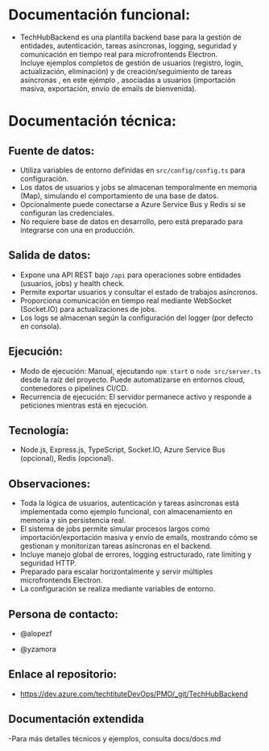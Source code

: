 # Documentación funcional:

- TechHubBackend es una plantilla backend base para la gestión de entidades, autenticación, tareas asíncronas, logging, seguridad y comunicación en tiempo real para microfrontends Electron.  
  Incluye ejemplos completos de gestión de usuarios (registro, login, actualización, eliminación) y de creación/seguimiento de tareas asíncronas , en este ejémplo ,  asociadas a usuarios (importación masiva, exportación, envío de emails de bienvenida).

# Documentación técnica:

## Fuente de datos:

- Utiliza variables de entorno definidas en `src/config/config.ts` para configuración.
- Los datos de usuarios y jobs se almacenan temporalmente en memoria (Map), simulando el comportamiento de una base de datos.
- Opcionalmente puede conectarse a Azure Service Bus y Redis si se configuran las credenciales.
- No requiere base de datos en desarrollo, pero está preparado para integrarse con una en producción.

## Salida de datos:

- Expone una API REST bajo `/api` para operaciones sobre entidades (usuarios, jobs) y health check.
- Permite exportar usuarios y consultar el estado de trabajos asíncronos.
- Proporciona comunicación en tiempo real mediante WebSocket (Socket.IO) para actualizaciones de jobs.
- Los logs se almacenan según la configuración del logger (por defecto en consola).

## Ejecución:

- Modo de ejecución: Manual, ejecutando `npm start` o `node src/server.ts` desde la raíz del proyecto. Puede automatizarse en entornos cloud, contenedores o pipelines CI/CD.
- Recurrencia de ejecución: El servidor permanece activo y responde a peticiones mientras está en ejecución.

## Tecnología:

- Node.js, Express.js, TypeScript, Socket.IO, Azure Service Bus (opcional), Redis (opcional).

## Observaciones:

- Toda la lógica de usuarios, autenticación y tareas asíncronas está implementada como ejemplo funcional, con almacenamiento en memoria y sin persistencia real.
- El sistema de jobs permite simular procesos largos como importación/exportación masiva y envío de emails, mostrando cómo se gestionan y monitorizan tareas asíncronas en el backend.
- Incluye manejo global de errores, logging estructurado, rate limiting y seguridad HTTP.
- Preparado para escalar horizontalmente y servir múltiples microfrontends Electron.
- La configuración se realiza mediante variables de entorno.

## Persona de contacto:

- @alopezf

- @yzamora

## Enlace al repositorio:

- https://dev.azure.com/techtituteDevOps/PMO/_git/TechHubBackend

## Documentación extendida

-Para más detalles técnicos y ejemplos, consulta docs/docs.md
